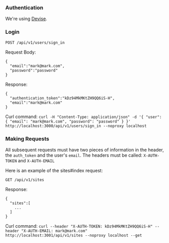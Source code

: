 ### Authentication

We're using [Devise](https://github.com/plataformatec/devise).

### Login

`POST /api/v1/users/sign_in`

Request Body:

    {
      "email":"mark@mark.com",
      "password":"password"
    }

Response:

    {
      "authentication_token":"kDz94MkMKtZH9QQ6iS-H",
      "email":"mark@mark.com"
    }

Curl command:
`curl -H "Content-Type: application/json" -d '{ "user": { "email": "mark@mark.com", "password": "password" } }' http://localhost:3000/api/v1/users/sign_in --noproxy localhost`

### Making Requests

All subsequent requests must have two pieces of information in the header, the `auth_token` and the user's `email`. The headers must be called: `X-AUTH-TOKEN` and `X-AUTH-EMAIL`

Here is an example of the sites#index request:

`GET /api/v1/sites`

Response:

    {
      "sites":[
        ...
      ]
    }

Curl command:
`curl --header "X-AUTH-TOKEN: kDz94MkMKtZH9QQ6iS-H" --header "X-AUTH-EMAIL: mark@mark.com" http://localhost:3001/api/v1/sites --noproxy localhost --get`

